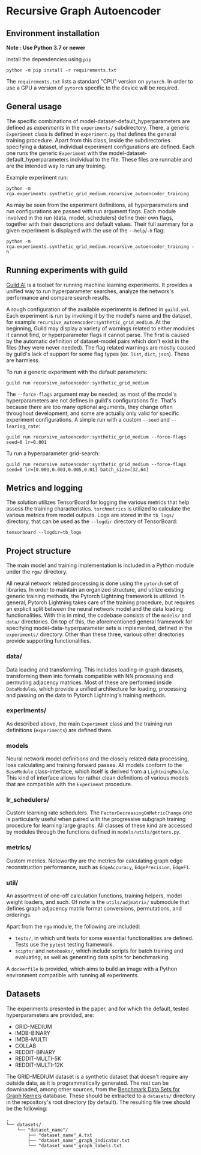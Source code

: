 # Recursive Graph Autoencoder

## Environment installation
**Note : Use Python 3.7 or newer**

Install the dependencies using `pip`
```
python -m pip install -r requirements.txt
```
The `requirements.txt` lists a standard "CPU" version on `pytorch`. In order to use a GPU a version of `pytorch` specific
to the device will be required.

## General usage
The specific combinations of model-dataset-default_hyperparameters are defined as *experiments* in the `experiments/` subdirectory. There, a generic `Experiment` class is defined in `experiment.py` that defines the general training procedure. Apart from this class, inside the subdirectories specifying a dataset, individual experiment configurations are defined. Each one runs the generic `Experiment` with the model-dataset-default_hyperparameters individual to the file. These files are runnable and are the intended way to run any training.

Example experiment run:
```
python -m rga.experiments.synthetic_grid_medium.recursive_autoencoder_training
```

As may be seen from the experiment definitions, all hyperparameters and run configurations are passed with run argument flags. Each module involved in the run (data, model, schedulers) define their own flags, together with their descriptions and default values. Their full summary for a given experiment is displayed with the use of the `--help`/`-h` flag:
```
python -m rga.experiments.synthetic_grid_medium.recursive_autoencoder_training -h
```

## Running experiments with guild
[Guild AI](https://guild.ai/) is a toolset for running machine learning experiments. It provides a unified way to run hyperparameter searches,
analyze the network's performance and compare search results.

A rough configuration of the available experiments is defined in `guild.yml`. Each experiment is run by invoking it by the model's
name and the dataset, for example `recursive_autoencoder:synthetic_grid_medium`. At the beginning, Guild may display a variety of warnings
related to either modules it cannot find, or hyperparameter flags it cannot parse. The first is caused by the automatic definition of dataset-model
pairs which don't exist in the files (they were never needed). The flag related warnings are mostly caused by guild's lack of support for some
flag types (ex. `list`, `dict`, `json`). These are harmless.

To run a generic experiment with the default parameters:
```
guild run recursive_autoencoder:synthetic_grid_medium
```

The `--force-flags` argument may be needed, as most of the model's hyperparameters are not defines in guild's configurations file. That's because
there are too many optional arguments, they change often throughout development, and some are actually only valid for specific experiment configurations.
A simple run with a custom `--seed` and `--learing_rate`:
```
guild run recursive_autoencoder:synthetic_grid_medium --force-flags seed=0 lr=0.001
```

Tu run a hyperparameter grid-search:
```
guild run recursive_autoencoder:synthetic_grid_medium --force-flags seed=0 lr=[0.001,0.003,0.005,0.01] batch_size=[32,64]
```

## Metrics and logging
The solution utilizes TensorBoard for logging the various metrics that help assess the training characteristics. `torchmetrics` is utilized to calculate the various metrics from model outputs. Logs are stored in the `tb_logs/` directory, that can be used as the `--logdir` directory of TensorBoard:
```
tensorboard --logdir=tb_logs
```

## Project structure
The main model and training implementation is included in a Python module under the `rga/` directory.

All neural network related processing is done using the `pytorch` set of libraries. In order to maintain an organized structure, and utilize existing generic training methods, the Pytorch Lightning framework is utilized. In general, Pytorch Lightning takes care of the training procedure, but requires an explicit split between the neural network model and the data loading functionalities. With this in mind, the codebase consists of the `models/` and `data/` directories. On top of this, the aforementioned general framework for specifying model-data-hyperparameter sets is implemented, defined in the `experiments/` directory. Other than these three, various other directories provide supporting functionalities.
### data/
Data loading and transforming. This includes loading-in graph datasets, transforming them into formats compatible with NN processing and permuting adjacency matrices. Most of these are performed inside `DataModule`s, which provide a unified architecture for loading, processing and passing on the data to Pytorch Lightning's training methods.

### experiments/
As described above, the main `Experiment` class and the training run definitions (`experiments`) are defined there.

### models
Neural network model definitions and the closely related data processing, loss calculating and training forward passes. All models conform to the `BaseModule` class-interface, which itself is derived from a `LightningModule`. This kind of interface allows for rather clean definitions of various models that are compatible with the `Experiment` procedure.

### lr_schedulers/
Custom learning rate schedulers. The `FactorDecreasingOnMetricChange` one is particularly useful when paired with the progressive subgraph training procedure for learning large graphs. All classes of these kind are accessed by modules through the functions defined in `models/utils/getters.py`.

### metrics/
Custom metrics. Noteworthy are the metrics for calculating graph edge reconstruction performance, such as `EdgeAccuracy`, `EdgePrecision`, `EdgeF1`.

### util/
An assortment of one-off calculation functions, training helpers, model weight loaders, and such. Of note is the `utils/adjmatrix/` submodule that defines graph adjacency matrix format conversions, permutations, and orderings.

Apart from the `rga` module, the following are included:
- `tests/`, in which unit tests for some essential functionalities are defined. Tests use the `pytest` testing framework.
- `scipts/` and `notebooks/`, which include scripts for batch training and evaluating, as well as generating data splits for benchmarking.

A `dockerfile` is provided, which aims to build an image with a Python environment compatible with running all experiments.

## Datasets
The experiments presented in the paper, and for which the default, tested hyperparameters are provided, are:
- GRID-MEDIUM
- IMDB-BINARY
- IMDB-MULTI
- COLLAB
- REDDIT-BINARY
- REDDIT-MULTI-5K
- REDDIT-MULTI-12K

The GRID-MEDIUM dataset is a synthetic dataset that doesn't require any outside data, as it is programmatically generated. The rest can be downloaded, among other sources, from the [Benchmark Data Sets for Graph Kernels](https://ls11-www.cs.tu-dortmund.de/staff/morris/graphkerneldatasets) database. These should be extracted to a `datasets/` directory in the repository's root directory (by default). The resulting file tree should be the following:
```
.
└── datasets/
    └── "dataset_name"/
        ├── "dataset_name"_A.txt
        ├── "dataset_name"_graph_indicator.txt
        └── "dataset_name"_graph_labels.txt
```